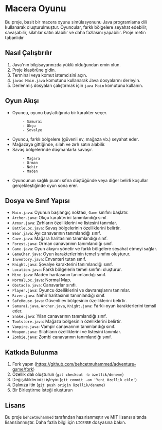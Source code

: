 # Macera Oyunu

Bu proje, basit bir macera oyunu simülasyonunu Java programlama dili kullanarak oluşturulmuştur. Oyuncular, farklı
bölgelere seyahat edebilir, savaşabilir, silahlar satın alabilir ve daha fazlasını yapabilir. Proje metin tabanlıdır

## Nasıl Çalıştırılır

1. Java'nın bilgisayarınızda yüklü olduğundan emin olun.
2. Proje klasörüne gidin.
3. Terminal veya komut istemcisini açın.
4. `javac Main.java` komutunu kullanarak Java dosyalarını derleyin.
5. Derlenmiş dosyaları çalıştırmak için `java Main` komutunu kullanın.

## Oyun Akışı

- Oyuncu, oyunu başlattığında bir karakter seçer.

~~~~~~
        - Samurai
        - Okçu
        - Şovalye
~~~~~~

- Oyuncu, farklı bölgelere (güvenli ev, mağaza vb.) seyahat eder.
- Mağazaya gittiğinde, silah ve zırh satın alabilir.
- Savaş bölgelerinde düşmanlarla savaşır.

~~~~~~
        - Mağara
        - Orman
        - Nehir
        - Maden
~~~~~~

- Oyuncunun sağlık puanı sıfıra düştüğünde veya diğer belirli koşullar gerçekleştiğinde oyun sona erer.

## Dosya ve Sınıf Yapısı

- `Main.java`: Oyunun başlangıç noktası, `Game` sınıfını başlatır.
- `Archer.java`: Okçu karakterini tanımlandığı sınıf.
- `Armor.java`: Zırhların özelliklerini ve listesini tanımlar.
- `BattleLoc.java`: Savaş bölgelerinin özelliklerini belirtir.
- `Bear.java`: Ayı canavarının tanımlandığı sınıf.
- `Cave.java`: Mağara haritasının tanımlandığı sınıf.
- `Forest.java`: Orman canavarının tanımlandığı sınıf.
- `Game.java`: Oyun akışını yönetir ve farklı bölgelere seyahat etmeyi sağlar.
- `GameChar.java`: Oyun karakterlerinin temel sınıfını oluşturur.
- `Inventory.java`: Envanteri tutan sınıf.
- `Knight.java`: Şovalye karakterini tanımlandığı sınıf.
- `Location.java`: Farklı bölgelerin temel sınıfını oluşturur.
- `Mine.java`: Maden haritasının tanımlandığı sınıf.
- `NormalLoc.java`: Normal Map.
- `Obstacle.java`: Canavarlar sınıfı.
- `Player.java`: Oyuncu özelliklerini ve davranışlarını tanımlar.
- `River.java`: Nehir haritasının tanımlandığı sınıf.
- `SafeHouse.java`: Güvenli ev bölgesinin özelliklerini belirtir.
- `Samurai.java`, `Archer.java`, `Knight.java`: Farklı oyun karakterlerini temsil eder.
- `Snake.java`: Yılan canavarının tanımlandığı sınıf.
- `Toolstore.java`: Mağaza bölgesinin özelliklerini belirtir.
- `Vampire.java`: Vampir canavarının tanımlandığı sınıf.
- `Weapon.java`: Silahların özelliklerini ve listesini tanımlar.
- `Zombie.java`: Zombi canavarının tanımlandığı sınıf.

## Katkıda Bulunma

1. Fork yapın (https://github.com/behcetmuhammed/adventure-game/fork)
2. Özellik dalı oluşturun (`git checkout -b özellik/deneme`)
3. Değişikliklerinizi işleyin (`git commit -am 'Yeni özellik ekle'`)
4. Dalınıza itin (`git push origin özellik/deneme`)
5. Bir Birleştirme İsteği oluşturun

## Lisans

Bu proje `behcetmuhammed` tarafından hazırlanmıştır ve MIT lisansı altında lisanslanmıştır. Daha fazla bilgi
için `LICENSE` dosyasına bakın.
